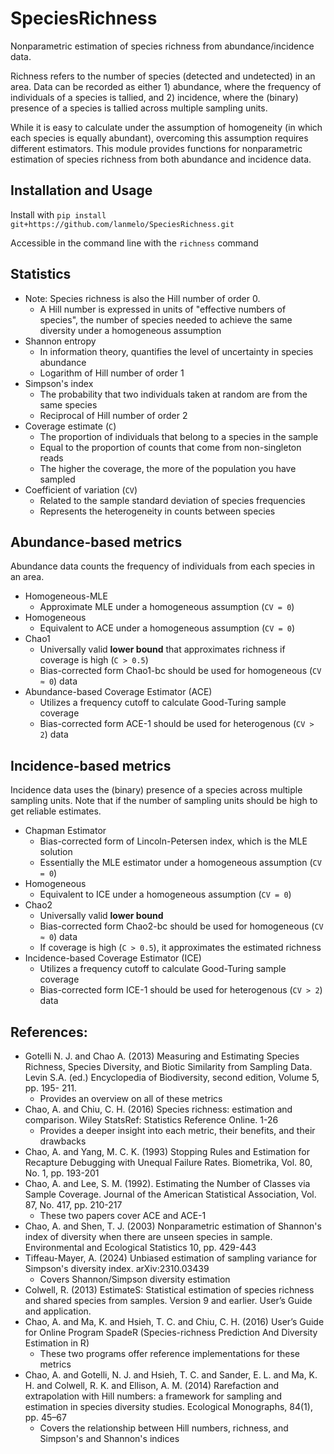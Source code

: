 # SpeciesRichness

Nonparametric estimation of species richness from abundance/incidence data.

Richness refers to the number of species (detected and undetected) in an area.
Data can be recorded as either 1) abundance, where the frequency of individuals
of a species is tallied, and 2) incidence, where the (binary) presence of a
species is tallied across multiple sampling units.

While it is easy to calculate under the assumption of homogeneity
(in which each species is equally abundant),
overcoming this assumption requires different estimators.
This module provides functions for nonparametric estimation of species richness
from both abundance and incidence data.

## Installation and Usage
Install with `pip install git+https://github.com/lanmelo/SpeciesRichness.git`

Accessible in the command line with the `richness` command

## Statistics
* Note: Species richness is also the Hill number of order 0.
    * A Hill number is expressed in units of "effective numbers of species",
    the number of species needed to achieve the same diversity under a homogeneous assumption
* Shannon entropy
    * In information theory, quantifies the level of uncertainty in species abundance
    * Logarithm of Hill number of order 1
* Simpson's index
    * The probability that two individuals taken at random are from the same species
    * Reciprocal of Hill number of order 2
* Coverage estimate (`C`)
    * The proportion of individuals that belong to a species in the sample
    * Equal to the proportion of counts that come from non-singleton reads
    * The higher the coverage, the more of the population you have sampled
* Coefficient of variation (`CV`)
    * Related to the sample standard deviation of species frequencies
    * Represents the heterogeneity in counts between species

## Abundance-based metrics
Abundance data counts the frequency of individuals from each species in an area.
* Homogeneous-MLE
    * Approximate MLE under a homogeneous assumption (`CV = 0`)
* Homogeneous
    * Equivalent to ACE under a homogeneous assumption (`CV = 0`)
* Chao1
    * Universally valid **lower bound** that approximates richness if coverage is high (`C > 0.5`)
    * Bias-corrected form Chao1-bc should be used for homogeneous (`CV ≈ 0`) data
* Abundance-based Coverage Estimator (ACE)
    * Utilizes a frequency cutoff to calculate Good-Turing sample coverage
    * Bias-corrected form ACE-1 should be used for heterogenous (`CV > 2`) data

## Incidence-based metrics
Incidence data uses the (binary) presence of a species across multiple sampling units.
Note that if the number of sampling units should be high to get reliable estimates.
* Chapman Estimator
    * Bias-corrected form of Lincoln-Petersen index, which is the MLE solution
    * Essentially the MLE estimator under a homogeneous assumption (`CV = 0`)
* Homogeneous
    * Equivalent to ICE under a homogeneous assumption (`CV = 0`)
* Chao2
    * Universally valid **lower bound**
    * Bias-corrected form Chao2-bc should be used for homogeneous (`CV ≈ 0`) data
    * If coverage is high (`C > 0.5`), it approximates the estimated richness
* Incidence-based Coverage Estimator (ICE)
    * Utilizes a frequency cutoff to calculate Good-Turing sample coverage
    * Bias-corrected form ICE-1 should be used for heterogenous (`CV > 2`) data

## References:
* Gotelli N. J. and Chao A. (2013) Measuring and Estimating Species Richness, Species Diversity, and Biotic Similarity from Sampling Data. Levin S.A. (ed.) Encyclopedia of Biodiversity, second edition, Volume 5, pp. 195- 211.
    * Provides an overview on all of these metrics
* Chao, A. and Chiu, C. H. (2016) Species richness: estimation and comparison. Wiley StatsRef: Statistics Reference Online. 1-26
    * Provides a deeper insight into each metric, their benefits, and their drawbacks
* Chao, A. and Yang, M. C. K. (1993) Stopping Rules and Estimation for Recapture Debugging with Unequal Failure Rates. Biometrika, Vol. 80, No. 1, pp. 193-201
* Chao, A. and Lee, S. M. (1992). Estimating the Number of Classes via Sample Coverage. Journal of the American Statistical Association, Vol. 87, No. 417, pp. 210-217
    * These two papers cover ACE and ACE-1
* Chao, A. and Shen, T. J. (2003) Nonparametric estimation of Shannon's index of diversity when there are unseen species in sample. Environmental and Ecological Statistics 10, pp. 429-443
* Tiffeau-Mayer, A. (2024) Unbiased estimation of sampling variance for Simpson's diversity index. arXiv:2310.03439
    * Covers Shannon/Simpson diversity estimation
* Colwell, R. (2013) EstimateS: Statistical estimation of species richness and shared species from samples. Version 9 and earlier. User’s Guide and application.
* Chao, A. and Ma, K. and Hsieh, T. C. and Chiu, C. H. (2016) User’s Guide for Online Program SpadeR (Species-richness Prediction And Diversity Estimation in R)
    * These two programs offer reference implementations for these metrics
* Chao, A. and Gotelli, N. J. and Hsieh, T. C. and Sander, E. L. and Ma, K. H. and Colwell, R. K. and Ellison, A. M. (2014) Rarefaction and extrapolation with Hill numbers: a framework for sampling and estimation in species diversity studies. Ecological Monographs, 84(1), pp. 45–67
    * Covers the relationship between Hill numbers, richness, and Simpson's and Shannon's indices
